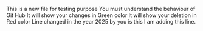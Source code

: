 This is a new file for testing purpose
You must understand the behaviour of Git Hub 
It will show your changes in Green color
It will show your deletion in Red color
Line changed in the year 2025 by you is this
I am adding this line.

